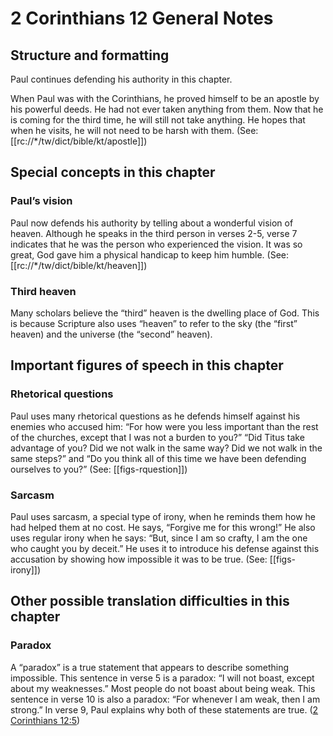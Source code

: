 # 2 Corinthians 12 General Notes
## Structure and formatting

Paul continues defending his authority in this chapter.

When Paul was with the Corinthians, he proved himself to be an apostle by his powerful deeds. He had not ever taken anything from them. Now that he is coming for the third time, he will still not take anything. He hopes that when he visits, he will not need to be harsh with them. (See: [[rc://*/tw/dict/bible/kt/apostle]])

## Special concepts in this chapter

### Paul’s vision

Paul now defends his authority by telling about a wonderful vision of heaven. Although he speaks in the third person in verses 2-5, verse 7 indicates that he was the person who experienced the vision. It was so great, God gave him a physical handicap to keep him humble. (See: [[rc://*/tw/dict/bible/kt/heaven]])

### Third heaven
Many scholars believe the “third” heaven is the dwelling place of God. This is because Scripture also uses “heaven” to refer to the sky (the “first” heaven) and the universe (the “second” heaven).

## Important figures of speech in this chapter

### Rhetorical questions

Paul uses many rhetorical questions as he defends himself against his enemies who accused him: “For how were you less important than the rest of the churches, except that I was not a burden to you?” “Did Titus take advantage of you? Did we not walk in the same way? Did we not walk in the same steps?” and “Do you think all of this time we have been defending ourselves to you?” (See: [[figs-rquestion]])

### Sarcasm

Paul uses sarcasm, a special type of irony, when he reminds them how he had helped them at no cost. He says, “Forgive me for this wrong!” He also uses regular irony when he says: “But, since I am so crafty, I am the one who caught you by deceit.” He uses it to introduce his defense against this accusation by showing how impossible it was to be true. (See: [[figs-irony]])

## Other possible translation difficulties in this chapter

### Paradox

A “paradox” is a true statement that appears to describe something impossible. This sentence in verse 5 is a paradox: “I will not boast, except about my weaknesses.” Most people do not boast about being weak. This sentence in verse 10 is also a paradox: “For whenever I am weak, then I am strong.” In verse 9, Paul explains why both of these statements are true. ([2 Corinthians 12:5](./05.md))